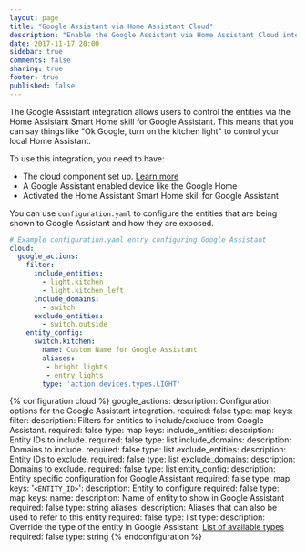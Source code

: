 ```yaml
---
layout: page
title: "Google Assistant via Home Assistant Cloud"
description: "Enable the Google Assistant via Home Assistant Cloud integration."
date: 2017-11-17 20:00
sidebar: true
comments: false
sharing: true
footer: true
published: false
---
```


The Google Assistant integration allows users to control the entities via the Home Assistant Smart Home skill for Google Assistant. This means that you can say things like "Ok Google, turn on the kitchen light" to control your local Home Assistant.

To use this integration, you need to have:

 - The cloud component set up. [Learn more](/components/cloud/)
 - A Google Assistant enabled device like the Google Home
 - Activated the Home Assistant Smart Home skill for Google Assistant

You can use `configuration.yaml` to configure the entities that are being shown to Google Assistant and how they are exposed.

```yaml
# Example configuration.yaml entry configuring Google Assistant
cloud:
  google_actions:
    filter:
      include_entities:
        - light.kitchen
        - light.kitchen_left
      include_domains:
        - switch
      exclude_entities:
        - switch.outside
    entity_config:
      switch.kitchen:
        name: Custom Name for Google Assistant
        aliases:
         - bright lights
         - entry lights
        type: 'action.devices.types.LIGHT'
```

{% configuration cloud %}
google_actions:
  description: Configuration options for the Google Assistant integration.
  required: false
  type: map
  keys:
    filter:
      description: Filters for entities to include/exclude from Google Assistant.
      required: false
      type: map
      keys:
        include_entities:
          description: Entity IDs to include.
          required: false
          type: list
        include_domains:
          description: Domains to include.
          required: false
          type: list
        exclude_entities:
          description: Entity IDs to exclude.
          required: false
          type: list
        exclude_domains:
          description: Domains to exclude.
          required: false
          type: list
    entity_config:
      description: Entity specific configuration for Google Assistant
      required: false
      type: map
      keys:
        '`<ENTITY_ID>`':
          description: Entity to configure
          required: false
          type: map
          keys:
            name:
              description: Name of entity to show in Google Assistant
              required: false
              type: string
            aliases:
              description: Aliases that can also be used to refer to this entity
              required: false
              type: list
            type:
              description: Override the type of the entity in Google Assistant. [List of available types](https://developers.google.com/actions/smarthome/guides/)
              required: false
              type: string
{% endconfiguration %}

